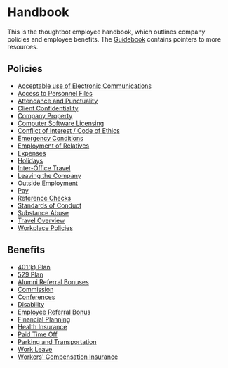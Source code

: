 # Handbook

This is the thoughtbot employee handbook, which outlines company policies and
employee benefits. The [Guidebook](https://github.com/thoughtbot/guidebook)
contains pointers to more resources.

## Policies

* [Acceptable use of Electronic Communications](policies/acceptable-use-of-electronic-communications.md)
* [Access to Personnel Files](policies/access-to-personnel-files.md)
* [Attendance and Punctuality](policies/attendance-and-punctuality.md)
* [Client Confidentiality](policies/client-confidentiality.md)
* [Company Property](policies/company-property.md)
* [Computer Software Licensing](policies/computer-software-licensing.md)
* [Conflict of Interest / Code of Ethics](policies/conflict-of-interest-code-of-ethics.md)
* [Emergency Conditions](policies/emergency-conditions.md)
* [Employment of Relatives](policies/employment-of-relatives.md)
* [Expenses](policies/expenses.md)
* [Holidays](policies/holidays.md)
* [Inter-Office Travel](policies/inter-office-travel.md)
* [Leaving the Company](policies/leaving-the-company.md)
* [Outside Employment](policies/outside-employment.md)
* [Pay](policies/pay.md)
* [Reference Checks](policies/reference-checks.md)
* [Standards of Conduct](policies/standards-of-conduct.md)
* [Substance Abuse](policies/substance-abuse.md)
* [Travel Overview](policies/travel-overview.md)
* [Workplace Policies](policies/workplace-policies.md)

## Benefits

* [401(k) Plan](benefits/401k-plan.md)
* [529 Plan](benefits/529-plan.md)
* [Alumni Referral Bonuses](benefits/alumni-referral-bonuses.md)
* [Commission](benefits/commission.md)
* [Conferences](benefits/conferences.md)
* [Disability](benefits/disability-insurance.md)
* [Employee Referral Bonus](benefits/employee-referral-bonus.md)
* [Financial Planning](benefits/financial-planning.md)
* [Health Insurance](benefits/health-insurance.md)
* [Paid Time Off](benefits/paid-time-off.md)
* [Parking and Transportation](benefits/parking-and-transportation.md)
* [Work Leave](benefits/work-leave.md)
* [Workers' Compensation Insurance](benefits/workers-compensation-insurance.md)

[playbook]: http://playbook.thoughtbot.com/
[guides]: http://github.com/thoughtbot/guides
[presskit]: http://github.com/thoughtbot/presskit
